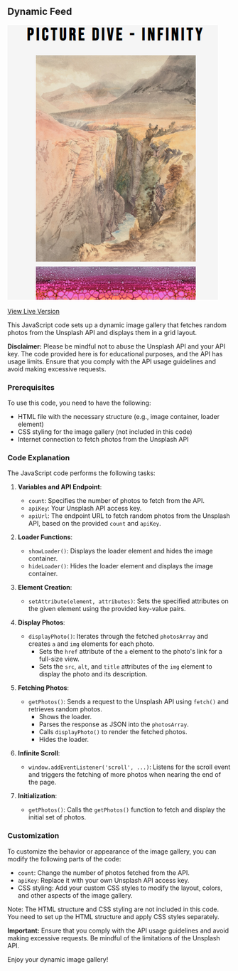## Dynamic Feed
![Feed Preview](https://github.com/Ilyes-CH/Feed-Scroll/blob/master/scroll.png)

[View Live Version](https://ilyes-ch.github.io/Feed-Scroll/)

This JavaScript code sets up a dynamic image gallery that fetches random photos from the Unsplash API and displays them in a grid layout.

**Disclaimer:** Please be mindful not to abuse the Unsplash API and your API key. The code provided here is for educational purposes, and the API has usage limits. Ensure that you comply with the API usage guidelines and avoid making excessive requests.

### Prerequisites

To use this code, you need to have the following:

- HTML file with the necessary structure (e.g., image container, loader element)
- CSS styling for the image gallery (not included in this code)
- Internet connection to fetch photos from the Unsplash API

### Code Explanation

The JavaScript code performs the following tasks:

1. **Variables and API Endpoint**:
   - `count`: Specifies the number of photos to fetch from the API.
   - `apiKey`: Your Unsplash API access key.
   - `apiUrl`: The endpoint URL to fetch random photos from the Unsplash API, based on the provided `count` and `apiKey`.

2. **Loader Functions**:
   - `showLoader()`: Displays the loader element and hides the image container.
   - `hideLoader()`: Hides the loader element and displays the image container.

3. **Element Creation**:
   - `setAttribute(element, attributes)`: Sets the specified attributes on the given element using the provided key-value pairs.

4. **Display Photos**:
   - `displayPhoto()`: Iterates through the fetched `photosArray` and creates `a` and `img` elements for each photo.
     - Sets the `href` attribute of the `a` element to the photo's link for a full-size view.
     - Sets the `src`, `alt`, and `title` attributes of the `img` element to display the photo and its description.

5. **Fetching Photos**:
   - `getPhotos()`: Sends a request to the Unsplash API using `fetch()` and retrieves random photos.
     - Shows the loader.
     - Parses the response as JSON into the `photosArray`.
     - Calls `displayPhoto()` to render the fetched photos.
     - Hides the loader.

6. **Infinite Scroll**:
   - `window.addEventListener('scroll', ...)`: Listens for the scroll event and triggers the fetching of more photos when nearing the end of the page.

7. **Initialization**:
   - `getPhotos()`: Calls the `getPhotos()` function to fetch and display the initial set of photos.

### Customization

To customize the behavior or appearance of the image gallery, you can modify the following parts of the code:
- `count`: Change the number of photos fetched from the API.
- `apiKey`: Replace it with your own Unsplash API access key.
- CSS styling: Add your custom CSS styles to modify the layout, colors, and other aspects of the image gallery.

Note: The HTML structure and CSS styling are not included in this code. You need to set up the HTML structure and apply CSS styles separately.

**Important:** Ensure that you comply with the API usage guidelines and avoid making excessive requests. Be mindful of the limitations of the Unsplash API.

Enjoy your dynamic image gallery!
